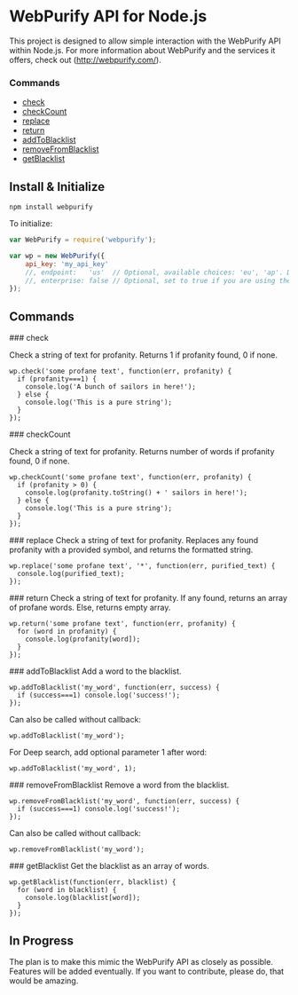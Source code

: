 WebPurify API for Node.js
=========================

This project is designed to allow simple interaction with the WebPurify API within Node.js. For more information about WebPurify and the services it offers, check out (http://webpurify.com/).

### Commands
* [check](#check)
* [checkCount](#checkCount)
* [replace](#replace)
* [return](#return)
* [addToBlacklist](#addToBlacklist)
* [removeFromBlacklist](#removeFromBlacklist)
* [getBlacklist](#getBlacklist)


Install & Initialize
--------------------

`npm install webpurify`

To initialize:

```js
var WebPurify = require('webpurify');

var wp = new WebPurify({
    api_key: 'my_api_key'
    //, endpoint:   'us'  // Optional, available choices: 'eu', 'ap'. Default: 'us'.
    //, enterprise: false // Optional, set to true if you are using the enterprise API, allows SSL
});
```

Commands
--------

<a name="check" />
### check

Check a string of text for profanity. Returns 1 if profanity found, 0 if none.

    wp.check('some profane text', function(err, profanity) {
      if (profanity===1) {
        console.log('A bunch of sailors in here!');
      } else {
        console.log('This is a pure string');
      }
    });


<a name="checkCount" />
### checkCount

Check a string of text for profanity. Returns number of words if profanity found, 0 if none.

    wp.checkCount('some profane text', function(err, profanity) {
      if (profanity > 0) {
        console.log(profanity.toString() + ' sailors in here!');
      } else {
        console.log('This is a pure string');
      }
    });


<a name="replace" />
### replace
Check a string of text for profanity. Replaces any found profanity with a provided symbol, and returns the formatted string.

    wp.replace('some profane text', '*', function(err, purified_text) {
      console.log(purified_text);
    });


<a name="return" />
### return
Check a string of text for profanity. If any found, returns an array of profane words. Else, returns empty array.

    wp.return('some profane text', function(err, profanity) {
      for (word in profanity) {
        console.log(profanity[word]);
      }
    });


<a name="addToBlacklist" />
### addToBlacklist
Add a word to the blacklist.

    wp.addToBlacklist('my_word', function(err, success) {
      if (success===1) console.log('success!');
    });
    
Can also be called without callback:

    wp.addToBlacklist('my_word');
    
For Deep search, add optional parameter 1 after word:

    wp.addToBlacklist('my_word', 1);


<a name="removeFromBlacklist" />
### removeFromBlacklist
Remove a word from the blacklist.

    wp.removeFromBlacklist('my_word', function(err, success) {
      if (success===1) console.log('success!');
    });
    
Can also be called without callback:

    wp.removeFromBlacklist('my_word');


<a name="getBlacklist" />
### getBlacklist
Get the blacklist as an array of words.

    wp.getBlacklist(function(err, blacklist) {
      for (word in blacklist) {
        console.log(blacklist[word]);
      }
    });



In Progress
-----------

The plan is to make this mimic the WebPurify API as closely as possible. Features will be added eventually. If you want to contribute, please do, that would be amazing.